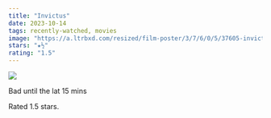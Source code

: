 ```yaml
---
title: "Invictus"
date: 2023-10-14
tags: recently-watched, movies
image: "https://a.ltrbxd.com/resized/film-poster/3/7/6/0/5/37605-invictus-0-600-0-900-crop.jpg?v=4cf7d9e769"
stars: "★½"
rating: "1.5"
---
```


<div class="letterboxd-movie-data-content">
   <p><img src="https://a.ltrbxd.com/resized/film-poster/3/7/6/0/5/37605-invictus-0-600-0-900-crop.jpg?v=4cf7d9e769"/></p> <p>Bad until the lat 15 mins</p> 
  <p>Rated 1.5 stars.<p>
  <div class="float-clear"></div>
</div>